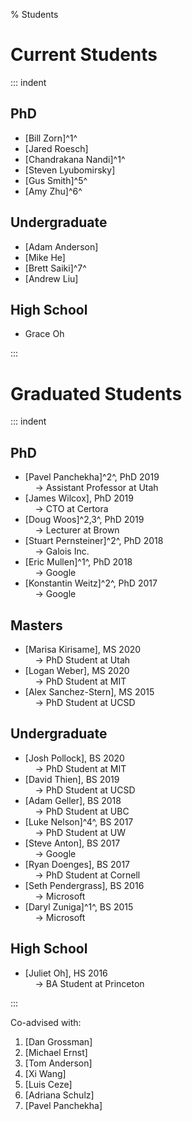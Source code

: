% Students

# Current Students

::: indent

## PhD

  - [Bill Zorn]^1^
  - [Jared Roesch]
  - [Chandrakana Nandi]^1^
  - [Steven Lyubomirsky]
  - [Gus Smith]^5^
  - [Amy Zhu]^6^

## Undergraduate

  - [Adam Anderson]
  - [Mike He]
  - [Brett Saiki]^7^
  - [Andrew Liu]

## High School

  - Grace Oh

:::

# Graduated Students

::: indent

## PhD

  - [Pavel Panchekha]^2^, PhD 2019 <br>
      &nbsp; &nbsp; &rarr; Assistant Professor at Utah
  - [James Wilcox], PhD 2019 <br>
      &nbsp; &nbsp; &rarr; CTO at Certora
  - [Doug Woos]^2,3^, PhD 2019 <br>
      &nbsp; &nbsp; &rarr; Lecturer at Brown
  - [Stuart Pernsteiner]^2^, PhD 2018 <br>
      &nbsp; &nbsp; &rarr; Galois Inc.
  - [Eric Mullen]^1^, PhD 2018 <br>
      &nbsp; &nbsp; &rarr; Google
  - [Konstantin Weitz]^2^, PhD 2017 <br>
      &nbsp; &nbsp; &rarr; Google

## Masters

  - [Marisa Kirisame], MS 2020 <br>
      &nbsp; &nbsp; &rarr; PhD Student at Utah
  - [Logan Weber], MS 2020 <br>
      &nbsp; &nbsp; &rarr; PhD Student at MIT
  - [Alex Sanchez-Stern], MS 2015 <br>
      &nbsp; &nbsp; &rarr; PhD Student at UCSD

## Undergraduate

  - [Josh Pollock], BS 2020 <br>
      &nbsp; &nbsp; &rarr; PhD Student at MIT
  - [David Thien], BS 2019 <br>
      &nbsp; &nbsp; &rarr; PhD Student at UCSD
  - [Adam Geller], BS 2018 <br>
      &nbsp; &nbsp; &rarr; PhD Student at UBC
  - [Luke Nelson]^4^, BS 2017 <br>
      &nbsp; &nbsp; &rarr; PhD Student at UW
  - [Steve Anton], BS 2017 <br>
      &nbsp; &nbsp; &rarr; Google
  - [Ryan Doenges], BS 2017 <br>
      &nbsp; &nbsp; &rarr; PhD Student at Cornell
  - [Seth Pendergrass], BS 2016 <br>
      &nbsp; &nbsp; &rarr; Microsoft
  - [Daryl Zuniga]^1^, BS 2015 <br>
      &nbsp; &nbsp; &rarr; Microsoft

## High School

  - [Juliet Oh], HS 2016 <br>
      &nbsp; &nbsp; &rarr; BA Student at Princeton

:::

Co-advised with:

  1. [Dan Grossman]
  2. [Michael Ernst]
  3. [Tom Anderson]
  4. [Xi Wang]
  5. [Luis Ceze]
  6. [Adriana Schulz]
  7. [Pavel Panchekha]
